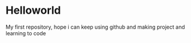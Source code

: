 # Helloworld
My first repository, hope i can keep using github and making project and learning to code
